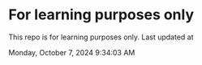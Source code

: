 # For learning purposes only
This repo is for learning purposes only.
Last updated at

Monday, October 7, 2024 9:34:03 AM

